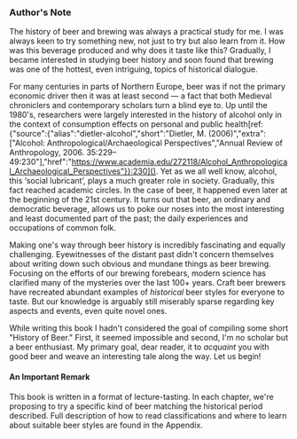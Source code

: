 ### Author's Note

The history of beer and brewing was always a practical study for me. I was always keen to try something new, not just to try but also learn from it. How was this beverage produced and why does it taste like this? Gradually, I became interested in studying beer history and soon found that brewing was one of the hottest, even intriguing, topics of historical dialogue.

For many centuries in parts of Northern Europe, beer was if not the primary economic driver then it was at least second — a fact that both Medieval chroniclers and contemporary scholars turn a blind eye to. Up until the 1980's, researchers were largely interested in the history of alcohol only in the context of consumption effects on personal and public health[ref:{"source":{"alias":"dietler-alcohol","short":"Dietler, M. (2006)","extra":\["Alcohol: Anthropological/Archaeological Perspectives","Annual Review of Anthropology, 2006. 35:229–49:230"\],"href":"https://www.academia.edu/272118/Alcohol_Anthropological_Archaeological_Perspectives"}}:230](). Yet as we all well know, alcohol, this ‘social lubricant’, plays a much greater role in society. Gradually, this fact reached academic circles. In the case of beer, it happened even later at the beginning of the 21st century. It turns out that beer, an ordinary and democratic beverage, allows us to poke our noses into the most interesting and least documented part of the past; the daily experiences and occupations of common folk.

Making one's way through beer history is incredibly fascinating and equally challenging. Eyewitnesses of the distant past didn't concern themselves about writing down such obvious and mundane things as beer brewing. Focusing on the efforts of our brewing forebears, modern science has clarified  many of the mysteries over the last 100+ years. Craft beer brewers have recreated abundant examples of *historical* beer styles for everyone to taste. But our knowledge is arguably still miserably sparse regarding key aspects and events, even quite novel ones.

While writing this book I hadn't considered the goal of compiling some short "History of Beer." First, it seemed impossible and second, I'm no scholar but a beer enthusiast. My primary goal, dear reader, it to *acquaint* you with good beer and weave an interesting tale along the way. Let us begin!

#### An Important Remark

This book is written in a format of lecture-tasting. In each chapter, we're proposing to try a specific kind of beer matching the historical period described. Full description of how to read classifications and where to learn about suitable beer styles are found in the Appendix.
